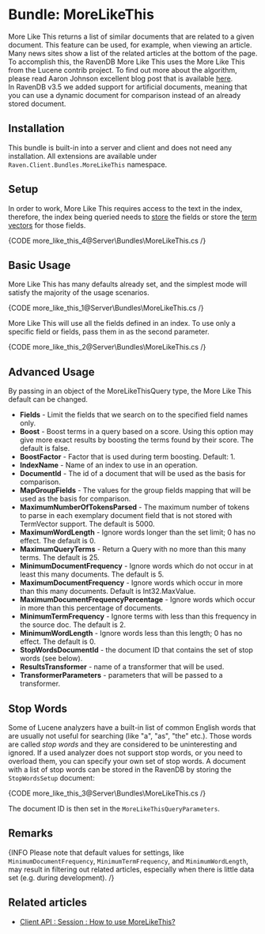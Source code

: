 # Bundle: MoreLikeThis

More Like This returns a list of similar documents that are related to a given document. This feature can be used, for example, when viewing an article. Many news sites show a list of the related articles at the bottom of the page. To accomplish this, the RavenDB More Like This uses the More Like This from the Lucene contrib project. To find out more about the algorithm, please read Aaron Johnson excellent blog post that is available [here](http://cephas.net/blog/2008/03/30/how-morelikethis-works-in-lucene/).      
In RavenDB v3.5 we added support for artificial documents, meaning that you can use a dynamic document for comparison instead of an already stored document.

## Installation

This bundle is built-in into a server and client and does not need any installation. All extensions are available under `Raven.Client.Bundles.MoreLikeThis` namespace.

## Setup

In order to work, More Like This requires access to the text in the index, therefore, the index being queried needs to [store](../../indexes/storing-data-in-index) the fields or store the [term vectors](../../indexes/using-term-vectors) for those fields.

{CODE more_like_this_4@Server\Bundles\MoreLikeThis.cs /}

## Basic Usage

More Like This has many defaults already set, and the simplest mode will satisfy the majority of the usage scenarios.

{CODE more_like_this_1@Server\Bundles\MoreLikeThis.cs /}

More Like This will use all the fields defined in an index. To use only a specific field or fields, pass them in as the second parameter.

{CODE more_like_this_2@Server\Bundles\MoreLikeThis.cs /}

## Advanced Usage

By passing in an object of the MoreLikeThisQuery type, the More Like This default can be changed.

+ **Fields** - Limit the fields that we search on to the specified field names only.
+ **Boost** - Boost terms in a query based on a score. Using this option may give more exact results by boosting the terms found by their score. The default is false.
+ **BoostFactor** - Factor that is used during term boosting. Default: 1.   
+ **IndexName** - Name of an index to use in an operation.   
+ **DocumentId** - The id of a document that will be used as the basis for comparison.   
+ **MapGroupFields** - The values for the group fields mapping that will be used as the basis for comparison.   
+ **MaximumNumberOfTokensParsed** - The maximum number of tokens to parse in each exemplary document field that is not stored with TermVector support. The default is 5000.
+ **MaximumWordLength** - Ignore words longer than the set limit; 0 has no effect. The default is 0.
+ **MaximumQueryTerms** - Return a Query with no more than this many terms. The default is 25.
+ **MinimumDocumentFrequency** - Ignore words which do not occur in at least this many documents. The default is 5.
+ **MaximumDocumentFrequency** - Ignore words which occur in more than this many documents. Default is Int32.MaxValue.
+ **MaximumDocumentFrequencyPercentage** - Ignore words which occur in more than this percentage of documents.
+ **MinimumTermFrequency** - Ignore terms with less than this frequency in the source doc. The default is 2.
+ **MinimumWordLength** - Ignore words less than this length; 0 has no effect. The default is 0.
+ **StopWordsDocumentId** - the document ID that contains the set of stop words (see below).
+ **ResultsTransformer** - name of a transformer that will be used.
+ **TransformerParameters** - parameters that will be passed to a transformer.

## Stop Words

Some of Lucene analyzers have a built-in list of common English words that are usually not useful for searching (like "a", "as", "the" etc.). Those words are called 
*stop words* and they are considered to be uninteresting and ignored. If a used analyzer does not support stop words, or you need to overload them, you can specify your own set of stop words.
A document with a list of stop words can be stored in the RavenDB by storing the `StopWordsSetup` document:

{CODE more_like_this_3@Server\Bundles\MoreLikeThis.cs /}

The document ID is then set in the `MoreLikeThisQueryParameters`.

## Remarks

{INFO Please note that default values for settings, like `MinimumDocumentFrequency`, `MinimumTermFrequency`, and `MinimumWordLength`, may result in filtering out related articles, especially when there is little data set (e.g. during development). /}

## Related articles

- [Client API : Session : How to use MoreLikeThis?](../../client-api/session/how-to/use-morelikethis)
